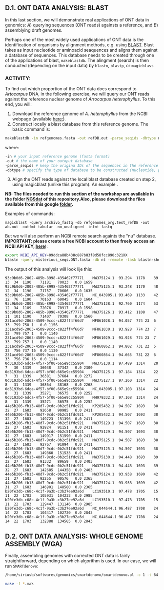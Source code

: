 ## D.1. ONT DATA ANALYSIS: BLAST 

In this last section, we will demonstrate real applications of ONT data in genomics: _A_) querying sequences (ONT reads) againsts a reference, and _B_) assemblying draft genomes.  

Perhaps one of the most widely used applications of ONT data is the identification of organisms by alignment methods, e.g. using [BLAST](https://www.ncbi.nlm.nih.gov/books/NBK279690/). Blast takes as input nucleotide or aminoacid seaquences and aligns them against a database of sequences. This database needs to be created through one of the applications of blast, `makeblastdb`. The alingment (search) is then conducted (depending on the input data) by `blastn`, `blastp`, or `magicblast`.

### ACTIVITY:
To find out which proportion of the ONT data does correspond to _Artocarpus_ DNA, in the following exercise, we will query our ONT reads against the reference nuclear genome of _Artocarpus heterophyllus_. To this end, you will: 

1. Download the reference genome of _A. heterophyllus_ from the NCBI webpage (available [here:](https://www.ncbi.nlm.nih.gov/datasets/genome/GCA_025403435.1/)).
2. Construct locally a blast database from this reference genome. The basic command is:

```bash
makeblastdb -in refgenomes.fasta -out refDB.out -parse_seqids -dbtype nucl
```

where:

```bash
-in # your input reference genome (fasta format)
-out # the name of your outoput database
-parse_seqids # keep the origina IDs of the sequences in the reference genome
-dbtype # specify the type of database to be constructed (nucleotide, protein)
```

3. Align the ONT reads against the local blast database created on step 2, using magicblast (unlike this program). An example . 

**NB: The files needed to run this section of the workshop are available in the folder [NGSdat](https://github.com/siriusb-nox/Taller-Oxford-Nanopore-Dec-2022/tree/main/NGSdat) of this repository.Also, please download the files available from this google [folder](https://drive.google.com/drive/folders/1zTgYw0CjRzhMqDqoMHpDEdq21G8P1ARv?usp=share_link).**

Examples of commands:


```
magicblast -query archivo_fastq -db refgenomes_org.test_refDB -out ab.out -outfmt tabular -no_unaligned -infmt fastq
```

But we will also perform an NCBI remote search againts the "nu" database. **IMPORTANT: please create a free NCBI account to then freely access an NCBI API KEY, [here](https://account.ncbi.nlm.nih.gov/?back_url=https%3A%2F%2Fwww.ncbi.nlm.nih.gov%2F)**):

```bash
export NCBI_API_KEY=09ddca88b438c887b83f8d58fcc890c321XX
blastn -query misterious_seqs.ONT.fasta -db nt -remote -task blastn-short -evalue 0.01 -entrez_query "Asparagales [organism]" -outfmt 6 -out blast_result_misteriousplant.table -max_target_seqs 10 -max_hsps 5
```

The output of this analysis will look lije this:

```
93c9b0d6-2802-485b-8998-435462f77771	MW375124.1	93.294	1178	39	13	34	1190	71181	70023	0.0	1659
93c9b0d6-2802-485b-8998-435462f77771	MW375125.1	93.248	1170	48	12	34	1190	71757	70606	0.0	1635
93c9b0d6-2802-485b-8998-435462f77771	NC_043905.1	93.469	1133	42	12	76	1190	70163	69045	0.0	1604
93c9b0d6-2802-485b-8998-435462f77771	MW375128.1	92.760	1174	53	12	34	1189	72076	70917	0.0	1598
93c9b0d6-2802-485b-8998-435462f77771	MW375126.1	93.412	1108	47	11	101	1190	71407	70308	0.0	1560
231acd9d-2063-4509-9ccc-c822ff4f66d7	MF861028.1	94.057	774	23	6	33	799	758	1	0.0	1156
231acd9d-2063-4509-9ccc-c822ff4f66d7	MF861030.1	93.928	774	23	7	33	799	757	1	0.0	1140
231acd9d-2063-4509-9ccc-c822ff4f66d7	MF861029.1	93.928	774	23	7	33	799	757	1	0.0	1140
231acd9d-2063-4509-9ccc-c822ff4f66d7	MF860862.1	94.802	731	22	5	33	756	737	16	0.0	1130
231acd9d-2063-4509-9ccc-c822ff4f66d7	MF860864.1	94.665	731	22	6	33	756	736	16	0.0	1114
0d3193bd-6dca-4f57-bf00-665e9cc55904	MW375130.1	97.489	1314	20	7	30	1339	36038	37342	0.0	2300
0d3193bd-6dca-4f57-bf00-665e9cc55904	MW375125.1	97.184	1314	22	7	31	1339	36381	37684	0.0	2272
0d3193bd-6dca-4f57-bf00-665e9cc55904	MW375127.1	97.260	1314	22	8	31	1339	36864	38168	0.0	2268
0d3193bd-6dca-4f57-bf00-665e9cc55904	NC_043905.1	97.108	1314	24	8	31	1339	35271	36575	0.0	2252
0d3193bd-6dca-4f57-bf00-665e9cc55904	MH979332.1	97.108	1314	24	8	31	1339	35271	36575	0.0	2252
44e5b206-fb13-48d7-9cdc-0b2c51fdc921	KP205432.1	94.507	1693	38	32	27	1683	92658	90985	0.0	2411
44e5b206-fb13-48d7-9cdc-0b2c51fdc921	KP205432.1	94.507	1693	38	32	27	1683	149723	151396	0.0	2411
44e5b206-fb13-48d7-9cdc-0b2c51fdc921	MW375129.1	94.507	1693	38	32	27	1683	92824	91151	0.0	2411
44e5b206-fb13-48d7-9cdc-0b2c51fdc921	MW375129.1	94.507	1693	38	32	27	1683	149917	151590	0.0	2411
44e5b206-fb13-48d7-9cdc-0b2c51fdc921	MW375125.1	94.507	1693	38	32	27	1683	92767	91094	0.0	2411
44e5b206-fb13-48d7-9cdc-0b2c51fdc921	MW375125.1	94.507	1693	38	32	27	1683	149860	151533	0.0	2411
44e5b206-fb13-48d7-9cdc-0b2c51fdc921	MW375130.1	94.448	1693	39	32	27	1683	91332	89659	0.0	2403
44e5b206-fb13-48d7-9cdc-0b2c51fdc921	MW375130.1	94.448	1693	39	32	27	1683	142685	144358	0.0	2403
44e5b206-fb13-48d7-9cdc-0b2c51fdc921	MW375124.1	93.938	1699	42	31	27	1683	92255	90576	0.0	2365
44e5b206-fb13-48d7-9cdc-0b2c51fdc921	MW375124.1	93.938	1699	42	31	27	1683	146901	148580	0.0	2365
b20fe3db-c68c-4c1f-9a3b-c3b27ee92a6d	LC193510.1	97.478	1705	15	11	22	1703	105931	104232	0.0	2985
b20fe3db-c68c-4c1f-9a3b-c3b27ee92a6d	LC193510.1	97.478	1705	15	11	22	1703	129447	131146	0.0	2985
b20fe3db-c68c-4c1f-9a3b-c3b27ee92a6d	NC_044644.1	96.487	1708	24	14	22	1703	104417	102720	0.0	2843
b20fe3db-c68c-4c1f-9a3b-c3b27ee92a6d	NC_044644.1	96.487	1708	24	14	22	1703	132888	134585	0.0	2843
```
## D.2. ONT DATA ANALYSIS: WHOLE GENOME ASSEMBLY (WGA)

Finally, assembling genomes with corrected ONT data is fairly straightforward, depending on which algorithm is used. In our case, we will run `SMARTdenovo`:

```bash
/home/siriusb/softwares/genomics/smartdenovo/smartdenovo.pl -c 1 -t 64 -p prefijo_output /directorio/archivos/fastq.fastq > prefijo_output.mak

make -f *.mak
```
